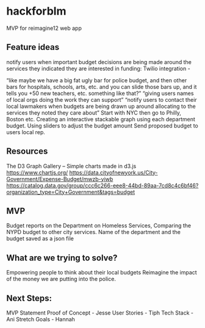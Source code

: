 # hackforblm
MVP for reimagine12 web app

## Feature ideas

notify users when important budget decisions are being made around the services they indicated they are interested in funding: Twilio integration - 


“like maybe we have a big fat ugly bar for police budget, and then other bars for hospitals, schools, arts, etc. and you can slide those bars up, and it tells you +50 new teachers, etc. something like that?”
“giving users names of local orgs doing the work they can support”
“notify users to contact their local lawmakers when budgets are being drawn up around allocating to the services they noted they care about”
Start with NYC then go to Philly, Boston etc. 
Creating an interactive stackable graph using each department budget.
Using sliders to adjust the budget amount
Send proposed budget to users local rep. 

## Resources  
The D3 Graph Gallery – Simple charts made in d3.js
https://www.chartjs.org/
https://data.cityofnewyork.us/City-Government/Expense-Budget/mwzb-yiwb
https://catalog.data.gov/group/ccc6c266-eee8-44bd-89aa-7cd8c4c6bf46?organization_type=City+Government&tags=budget

## MVP

Budget reports on the Department on Homeless Services, Comparing the NYPD budget to other city services. 
Name of the department and the budget saved as a json file 

## What are we trying to solve?
Empowering people to think about their local budgets
Reimagine the impact of the money we are putting into the police. 

## Next Steps:

MVP Statement 
Proof of Concept - Jesse
User Stories - Tiph
Tech Stack - Ani
Stretch Goals - Hannah
